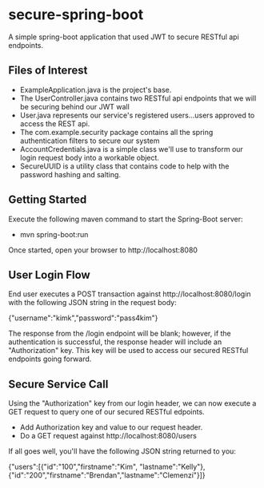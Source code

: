 secure-spring-boot
==============

A simple spring-boot application that used JWT to secure RESTful api endpoints.
 
Files of Interest
------------------------------
 * ExampleApplication.java is the project's base.
 * The UserController.java contains two RESTful api endpoints that we will be securing behind our JWT wall
 * User.java represents our service's registered users...users approved to access the REST api.
 * The com.example.security package contains all the spring authentication filters to secure our system
 * AccountCredentials.java is a simple class we'll use to transform our login request body into a workable object.
 * SecureUUID is a utility class that contains code to help with the password hashing and salting.
 
Getting Started
------------------------------
Execute the following maven command to start the Spring-Boot server:

 * mvn spring-boot:run
 
 Once started, open your browser to http://localhost:8080
 
User Login Flow
---------------
 
End user executes a POST transaction against http://localhost:8080/login with the following JSON string in the request body:

{"username":"kimk","password":"pass4kim"}  

The response from the /login endpoint will be blank; however, if the authentication is successful, the response header will include an "Authorization" key.  This key will be used to access our secured RESTful endpoints going forward.

Secure Service Call
---------------
Using the "Authorization" key from our login header, we can now execute a GET request to query one of our secured RESTful edpoints.  
 * Add Authorization key and value to our request header.
 * Do a GET request against http://localhost:8080/users
 
If all goes well, you'll have the following JSON string returned to you:

{"users":[{"id":"100","firstname":"Kim", "lastname":"Kelly"},{"id":"200","firstname":"Brendan","lastname":"Clemenzi"}]}

